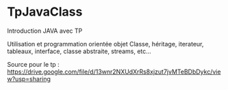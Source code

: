 # TpJavaClass

Introduction JAVA avec TP

Utilisation et programmation orientée objet
Classe, héritage, iterateur, tableaux, interface, classe abstraite, streams, etc...

Source pour le tp : https://drive.google.com/file/d/13wnr2NXUdXrRs8xjzut7jvMTeBDbDykc/view?usp=sharing
